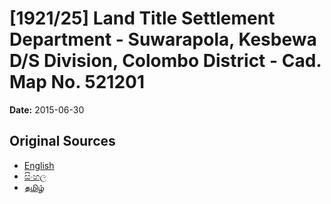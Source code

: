 # [1921/25] Land Title Settlement Department - Suwarapola, Kesbewa D/S Division, Colombo District - Cad. Map No. 521201

**Date:** 2015-06-30

## Original Sources

- [English](https://documents.gov.lk/view/extra-gazettes/2015/6/1921-25_E.pdf)
- [සිංහල](https://documents.gov.lk/view/extra-gazettes/2015/6/1921-25_S.pdf)
- [தமிழ்](https://documents.gov.lk/view/extra-gazettes/2015/6/1921-25_T.pdf)

